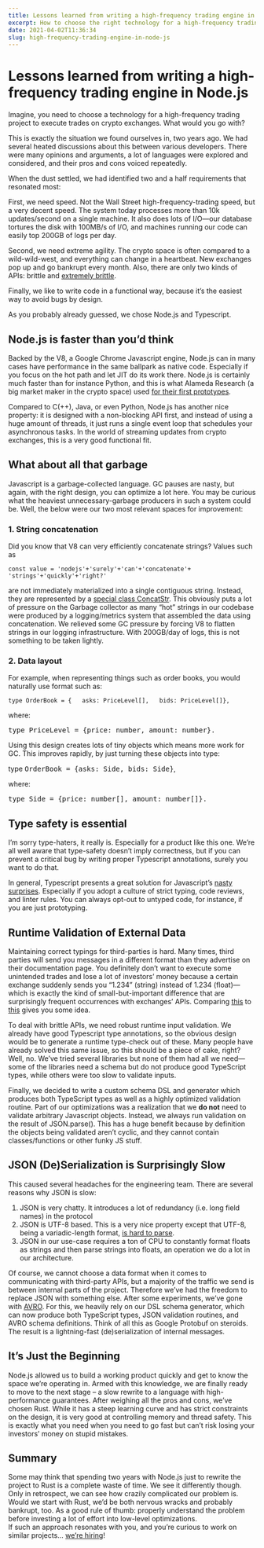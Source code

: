 ```yaml
---
title: Lessons learned from writing a high-frequency trading engine in Node.js
excerpt: How to choose the right technology for a high-frequency trading project to execute trades on crypto exchanges?
date: 2021-04-02T11:36:34
slug: high-frequency-trading-engine-in-node-js
---
```


# Lessons learned from writing a high-frequency trading engine in Node.js

Imagine, you need to choose a technology for a high-frequency trading project to execute trades on crypto exchanges. What would you go with?

This is exactly the situation we found ourselves in, two years ago. We had several heated discussions about this between various developers. There were many opinions and arguments, a lot of languages were explored and considered, and their pros and cons voiced repeatedly.

When the dust settled, we had identified two and a half requirements that resonated most:

First, we need speed. Not the Wall Street high-frequency-trading speed, but a very decent speed. The system today processes more than 10k updates/second on a single machine. It also does lots of I/O—our database tortures the disk with 100MB/s of I/O, and machines running our code can easily top 200GB of logs per day.

Second, we need extreme agility. The crypto space is often compared to a wild-wild-west, and everything can change in a heartbeat. New exchanges pop up and go bankrupt every month. Also, there are only two kinds of APIs: brittle and [extremely brittle](https://www.bitmex.com/app/wsAPI#OrderBookL2).&nbsp;&nbsp;

Finally, we like to write code in a functional way, because it’s the easiest way to avoid bugs by design.

As you probably already guessed, we chose Node.js and Typescript.&nbsp;

## **Node.js is faster than you’d think**

Backed by the V8, a Google Chrome Javascript engine, Node.js can in many cases have performance in the same ballpark as native code. Especially if you focus on the hot path and let JIT do its work there. Node.js is certainly much faster than for instance Python, and this is what Alameda Research (a big market maker in the crypto space) used [for their first prototypes](https://youtu.be/n85x_h21bGs?t=1492).

Compared to C(++), Java, or even Python, Node.js has another nice property: it is designed with a non-blocking API first, and instead of using a huge amount of threads, it just runs a single event loop that schedules your asynchronous tasks. In the world of streaming updates from crypto exchanges, this is a very good functional fit.

## **What about all that garbage**

Javascript is a garbage-collected language. GC pauses are nasty, but again, with the right design, you can optimize a lot here. You may be curious what the heaviest unnecessary-garbage producers in such a system could be. Well, the below were our two most relevant spaces for improvement:

### 1. String concatenation

Did you know that V8 can very efficiently concatenate strings? Values such as

`const value = 'nodejs'+'surely'+'can'+'concatenate'+ 'strings'+'quickly'+'right?'`

are not immediately materialized into a single contiguous string. Instead, they are represented by a [special class ConcatStr](https://docs.google.com/document/d/1o-MJPAddpfBfDZCkIHNKbMiM86iDFld7idGbNQLuKIQ/preview). This obviously puts a lot of pressure on the Garbage collector as many “hot” strings in our codebase were produced by a logging/metrics system that assembled the data using concatenation. We relieved some GC pressure by forcing V8 to flatten strings in our logging infrastructure. With 200GB/day of logs, this is not something to be taken lightly.

### 2. Data layout

For example, when representing things such as order books, you would naturally use format such as:

`type OrderBook = {   asks: PriceLevel[],   bids: PriceLevel[]},`  
  
where:  
  
<kbd>type PriceLevel = {price: number, amount: number}.</kbd>

Using this design creates lots of tiny objects which means more work for GC. This improves rapidly, by just turning these objects into type:

type <kbd>OrderBook = {asks: Side, bids: Side}</kbd>,   
  
where:  
  
<kbd>type Side = {price: number[], amount: number[]}.</kbd>

## **Type safety is essential**

I’m sorry type-haters, it really is. Especially for a product like this one. We’re all well aware that type-safety doesn’t imply correctness, but if you can prevent a critical bug by writing proper Typescript annotations, surely you want to do that.

In general, Typescript presents a great solution for Javascript’s [nasty surprises](https://www.destroyallsoftware.com/talks/wat). Especially if you adopt a culture of strict typing, code reviews, and linter rules. You can always opt-out to untyped code, for instance, if you are just prototyping.

## **Runtime Validation of External Data**

Maintaining correct typings for third-parties is hard. Many times, third parties will send you messages in a different format than they advertise on their documentation page. You definitely don’t want to execute some unintended trades and lose a lot of investors’ money because a certain exchange suddenly sends you “1.234” (string) instead of 1.234 (float)—which is exactly the kind of small-but-important difference that are surprisingly frequent occurrences with exchanges’ APIs. Comparing [this](https://bybit-exchange.github.io/docs/linear/#t-getactive) to [this](https://bybit-exchange.github.io/docs/inverse/#t-getactive) gives you some idea.

To deal with brittle APIs, we need robust runtime input validation. We already have good Typescript type annotations, so the obvious design would be to generate a runtime type-check out of these. Many people have already solved this same issue, so this should be a piece of cake, right? Well, no. We’ve tried several libraries but none of them had all we need—some of the libraries need a schema but do not produce good TypeScript types, while others were too slow to validate inputs.&nbsp;

Finally, we decided to write a custom schema DSL and generator which produces both TypeScript types as well as a highly optimized validation routine. Part of our optimizations was a realization that we **do not** need to validate arbitrary Javascript objects. Instead, we always run validation on the result of JSON.parse(). This has a huge benefit because by definition the objects being validated aren’t cyclic, and they cannot contain classes/functions or other funky JS stuff.

## **JSON (De)Serialization is Surprisingly Slow**

This caused several headaches for the engineering team. There are several reasons why JSON is slow:

1. JSON is very chatty. It introduces a lot of redundancy (i.e. long field names) in the protocol
2. JSON is UTF-8 based. This is a very nice property except that UTF-8, being a variadic-length format, [is hard to parse](https://www.youtube.com/watch?v=wlvKAT7SZIQ).&nbsp;
3. JSON in our use-case requires a ton of CPU to constantly format floats as strings and then parse strings into floats, an operation we do a lot in our architecture.

Of course, we cannot choose a data format when it comes to communicating with third-party APIs, but a majority of the traffic we send is between internal parts of the project. Therefore we’ve had the freedom to replace JSON with something else. After some experiments, we’ve gone with [AVRO](https://avro.apache.org/). For this, we heavily rely on our DSL schema generator, which can now produce both TypeScript types, JSON validation routines, and AVRO schema definitions. Think of all this as Google Protobuf on steroids. The result is a lightning-fast (de)serialization of internal messages.

## **It’s Just the Beginning**

Node.js allowed us to build a working product quickly and get to know the space we’re operating in. Armed with this knowledge, we are finally ready to move to the next stage – a slow rewrite to a language with high-performance guarantees. After weighing all the pros and cons, we’ve chosen Rust. While it has a steep learning curve and has strict constraints on the design, it is very good at controlling memory and thread safety. This is exactly what you need when you need to go fast but can’t risk losing your investors’ money on stupid mistakes.

## **Summary**

Some may think that spending two years with Node.js just to rewrite the project to Rust is a complete waste of time. We see it differently though. Only in retrospect, we can see how crazily complicated our problem is. Would we start with Rust, we’d be both nervous wracks and probably bankrupt, too. As a good rule of thumb: properly understand the problem before investing a lot of effort into low-level optimizations.&nbsp;  
If such an approach resonates with you, and you’re curious to work on similar projects… [we’re hiring](https://vacuumlabs.com/jobs)!

